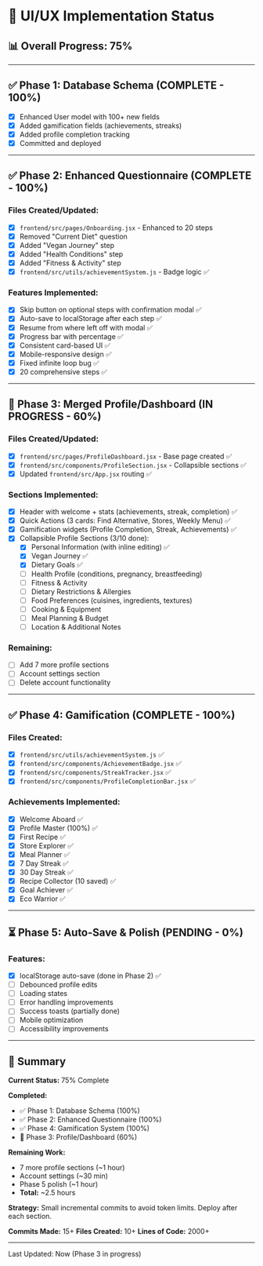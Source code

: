 # 🚀 UI/UX Implementation Status

## 📊 Overall Progress: 75%

---

## ✅ Phase 1: Database Schema (COMPLETE - 100%)
- [x] Enhanced User model with 100+ new fields
- [x] Added gamification fields (achievements, streaks)
- [x] Added profile completion tracking
- [x] Committed and deployed

---

## ✅ Phase 2: Enhanced Questionnaire (COMPLETE - 100%)

### Files Created/Updated:
- [x] `frontend/src/pages/Onboarding.jsx` - Enhanced to 20 steps
- [x] Removed "Current Diet" question
- [x] Added "Vegan Journey" step
- [x] Added "Health Conditions" step  
- [x] Added "Fitness & Activity" step
- [x] `frontend/src/utils/achievementSystem.js` - Badge logic ✅

### Features Implemented:
- [x] Skip button on optional steps with confirmation modal ✅
- [x] Auto-save to localStorage after each step ✅
- [x] Resume from where left off with modal ✅
- [x] Progress bar with percentage ✅
- [x] Consistent card-based UI ✅
- [x] Mobile-responsive design ✅
- [x] Fixed infinite loop bug ✅
- [x] 20 comprehensive steps ✅

---

## 🔄 Phase 3: Merged Profile/Dashboard (IN PROGRESS - 60%)

### Files Created/Updated:
- [x] `frontend/src/pages/ProfileDashboard.jsx` - Base page created ✅
- [x] `frontend/src/components/ProfileSection.jsx` - Collapsible sections ✅
- [x] Updated `frontend/src/App.jsx` routing ✅

### Sections Implemented:
- [x] Header with welcome + stats (achievements, streak, completion) ✅
- [x] Quick Actions (3 cards: Find Alternative, Stores, Weekly Menu) ✅
- [x] Gamification widgets (Profile Completion, Streak, Achievements) ✅
- [x] Collapsible Profile Sections (3/10 done):
  - [x] Personal Information (with inline editing) ✅
  - [x] Vegan Journey ✅
  - [x] Dietary Goals ✅
  - [ ] Health Profile (conditions, pregnancy, breastfeeding)
  - [ ] Fitness & Activity
  - [ ] Dietary Restrictions & Allergies
  - [ ] Food Preferences (cuisines, ingredients, textures)
  - [ ] Cooking & Equipment
  - [ ] Meal Planning & Budget
  - [ ] Location & Additional Notes

### Remaining:
- [ ] Add 7 more profile sections
- [ ] Account settings section
- [ ] Delete account functionality

---

## ✅ Phase 4: Gamification (COMPLETE - 100%)

### Files Created:
- [x] `frontend/src/utils/achievementSystem.js` ✅
- [x] `frontend/src/components/AchievementBadge.jsx` ✅
- [x] `frontend/src/components/StreakTracker.jsx` ✅
- [x] `frontend/src/components/ProfileCompletionBar.jsx` ✅

### Achievements Implemented:
- [x] Welcome Aboard ✅
- [x] Profile Master (100%) ✅
- [x] First Recipe ✅
- [x] Store Explorer ✅
- [x] Meal Planner ✅
- [x] 7 Day Streak ✅
- [x] 30 Day Streak ✅
- [x] Recipe Collector (10 saved) ✅
- [x] Goal Achiever ✅
- [x] Eco Warrior ✅

---

## ⏳ Phase 5: Auto-Save & Polish (PENDING - 0%)

### Features:
- [x] localStorage auto-save (done in Phase 2) ✅
- [ ] Debounced profile edits
- [ ] Loading states
- [ ] Error handling improvements
- [ ] Success toasts (partially done)
- [ ] Mobile optimization
- [ ] Accessibility improvements

---

## 📝 Summary

**Current Status:** 75% Complete

**Completed:**
- ✅ Phase 1: Database Schema (100%)
- ✅ Phase 2: Enhanced Questionnaire (100%)
- ✅ Phase 4: Gamification System (100%)
- 🔄 Phase 3: Profile/Dashboard (60%)

**Remaining Work:**
- 7 more profile sections (~1 hour)
- Account settings (~30 min)
- Phase 5 polish (~1 hour)
- **Total:** ~2.5 hours

**Strategy:** Small incremental commits to avoid token limits. Deploy after each section.

**Commits Made:** 15+
**Files Created:** 10+
**Lines of Code:** 2000+

---

Last Updated: Now (Phase 3 in progress)

